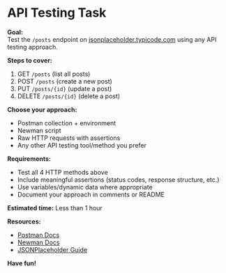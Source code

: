 # API Testing Task

**Goal:**  
Test the `/posts` endpoint on [jsonplaceholder.typicode.com](https://jsonplaceholder.typicode.com) using any API testing approach.

**Steps to cover:**

1. GET `/posts` (list all posts)
2. POST `/posts` (create a new post)
3. PUT `/posts/{id}` (update a post)
4. DELETE `/posts/{id}` (delete a post)

**Choose your approach:**

- Postman collection + environment
- Newman script
- Raw HTTP requests with assertions
- Any other API testing tool/method you prefer

**Requirements:**

- Test all 4 HTTP methods above
- Include meaningful assertions (status codes, response structure, etc.)
- Use variables/dynamic data where appropriate
- Document your approach in comments or README

**Estimated time:** Less than 1 hour

**Resources:**

- [Postman Docs](https://learning.postman.com/docs/)
- [Newman Docs](https://learning.postman.com/docs/running-collections/using-newman-cli/)
- [JSONPlaceholder Guide](https://jsonplaceholder.typicode.com/guide/)

**Have fun!**
